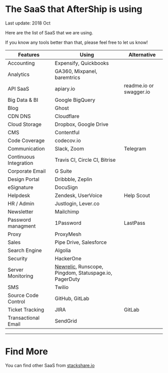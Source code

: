 # The SaaS that AfterShip is using

Last update: 2018 Oct

Here are the list of SaaS that we are using.

If you know any tools better than that, please feel free to let us know!

Features | Using | Alternative
--- | --- | ---
Accounting | Expensify, Quickbooks | 
Analytics | GA360, Mixpanel, baremtrics |
API SaaS | apiary.io | readme.io or swagger.io
Big Data & BI | Google BigQuery |
Blog | Ghost |
CDN DNS | Cloudflare |
Cloud Storage | Dropbox, Google Drive |
CMS | Contentful
Code Coverage | codecov.io | 
Communication | Slack, Zoom | Telegram
Continuous Integration | Travis CI, Circle CI, Bitrise |
Corporate Email | G Suite | 
Design Portal | Dribbble, Zeplin |
eSignature | DocuSign | 
Helpdesk | Zendesk, UserVoice | Help Scout
HR / Admin | Justlogin, Lever.co
Newsletter | Mailchimp |
Password managment | 1Password | LastPass
Proxy | ProxyMesh |
Sales | Pipe Drive, Salesforce
Search Engine | Algolia |
Security | HackerOne |
Server Monitoring | [Newrelic](http://newrelic.com/), Runscope, Pingdom, Statuspage.io, PagerDuty
SMS | Twilio |
Source Code Control | GitHub, GitLab | 
Ticket Tracking | JIRA | GitLab
Transactional Email | SendGrid | 

--- 
# Find More

You can find other SaaS from [stackshare.io](http://stackshare.io/categories)
